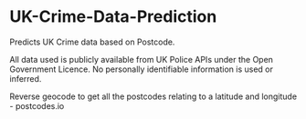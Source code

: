 # UK-Crime-Data-Prediction

Predicts UK Crime data based on Postcode.

All data used is publicly available from UK Police APIs under the Open Government Licence. No personally identifiable information is used or inferred.

Reverse geocode to get all the postcodes relating to a latitude and longitude - postcodes.io
